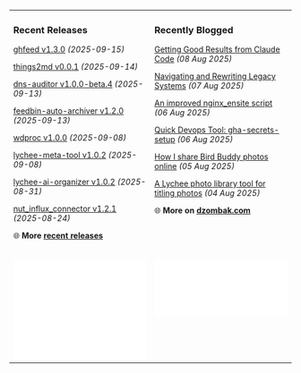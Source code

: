 <table><tr><td valign="top" width="50%" style="margin-bottom: 1em;">

### Recent Releases

<!-- recent_releases starts -->
[ghfeed v1.3.0](https://github.com/cdzombak/ghfeed/releases/tag/v1.3.0) *(2025-09-15)*

[things2md v0.0.1](https://github.com/cdzombak/things2md/releases/tag/v0.0.1) *(2025-09-14)*

[dns-auditor v1.0.0-beta.4](https://github.com/cdzombak/dns-auditor/releases/tag/v1.0.0-beta.4) *(2025-09-13)*

[feedbin-auto-archiver v1.2.0](https://github.com/cdzombak/feedbin-auto-archiver/releases/tag/v1.2.0) *(2025-09-13)*

[wdproc v1.0.0](https://github.com/cdzombak/wdproc/releases/tag/v1.0.0) *(2025-09-08)*

[lychee-meta-tool v1.0.2](https://github.com/cdzombak/lychee-meta-tool/releases/tag/v1.0.2) *(2025-09-08)*

[lychee-ai-organizer v1.0.2](https://github.com/cdzombak/lychee-ai-organizer/releases/tag/v1.0.2) *(2025-08-31)*

[nut_influx_connector v1.2.1](https://github.com/cdzombak/nut_influx_connector/releases/tag/v1.2.1) *(2025-08-24)*
<!-- recent_releases ends -->
🌐 **More [recent releases](https://github.com/cdzombak/cdzombak/blob/main/RELEASES.md)**
<br />
<br />
</td><td valign="top" width="50%" style="margin-bottom: 1em;">

### Recently Blogged

<!-- blog starts -->
[Getting Good Results from Claude Code](https://www.dzombak.com/blog/2025/08/getting-good-results-from-claude-code/) *(08 Aug 2025)*

[Navigating and Rewriting Legacy Systems](https://www.dzombak.com/blog/2025/08/navigating-and-rewriting-legacy-systems/) *(07 Aug 2025)*

[An improved nginx_ensite script](https://www.dzombak.com/blog/2025/08/an-improved-nginx_ensite-script/) *(06 Aug 2025)*

[Quick Devops Tool: gha-secrets-setup](https://www.dzombak.com/blog/2025/08/quick-devops-tool-gha-secrets-setup/) *(06 Aug 2025)*

[How I share Bird Buddy photos online](https://www.dzombak.com/blog/2025/08/how-i-share-bird-buddy-photos-online/) *(05 Aug 2025)*

[A Lychee photo library tool for titling photos](https://www.dzombak.com/blog/2025/08/a-lychee-photo-library-tool-for-titling-photos/) *(04 Aug 2025)*
<!-- blog ends -->
🌐 **More on [dzombak.com](https://www.dzombak.com/blog)**
<br />
<br />
</td></tr><tr><td valign="top" width="50%"><a href="https://github.com/cdzombak"> <picture><img src="/github-summary.svg" alt="@cdzombak summary"></picture></a></td><td valign="top" width="50%"><a href="https://github.com/sponsors/cdzombak"> <picture><img src="/github-sponsor.svg" alt="sponsor me"></picture></a><br /><br /></td></tr></table>
